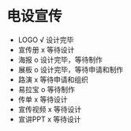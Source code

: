 # 电设宣传

- LOGO      √ 设计完毕
- 宣传册    x 等待设计
- 海报      o 设计完毕，等待制作
- 展板      o 设计完毕，等待申请和制作
- 路演      x 等待申请和组织
- 易拉宝    o 等待制作
- 传单      x 等待设计
- 宣传视频  x 等待设计
- 宣讲PPT   x 等待设计
